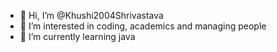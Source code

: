 - 👋 Hi, I’m @Khushi2004Shrivastava
- 👀 I’m interested in coding, academics and managing people
- 🌱 I’m currently learning java
  
<!---
Khushi2004Shrivastava/Khushi2004Shrivastava is a ✨ special ✨ repository because its `README.md` (this file) appears on your GitHub profile.
You can click the Preview link to take a look at your changes.
--->
